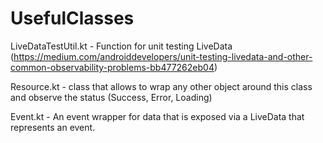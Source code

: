 # UsefulClasses

LiveDataTestUtil.kt - Function for unit testing LiveData (https://medium.com/androiddevelopers/unit-testing-livedata-and-other-common-observability-problems-bb477262eb04)

Resource.kt - class that allows to wrap any other object around this class and observe the status (Success, Error, Loading)

Event.kt - An event wrapper for data that is exposed via a LiveData that represents an event.
